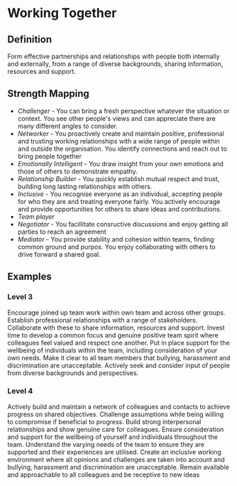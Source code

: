 # Working Together 


## Definition

Form effective partnerships and relationships with people both internally and externally, from a range of diverse backgrounds, sharing information, resources and support. 

## Strength Mapping

* _Challenger_ - You can bring a fresh perspective whatever the situation or context. You see other people's views and can appreciate there are many different angles to consider.
* _Networker_ - You proactively create and maintain positive, professional and trusting working relationships with a wide range of people within and outside the organisation. You identify connections and reach out to bring people together
* _Emotionally Intelligent_ - You draw insight from your own emotions and those of others to demonstrate empathy. 
* _Relationship Builder_ - You quickly establish mutual respect and trust, building long lasting relationships with others.
* _Inclusive_ - You recognise everyone as an individual, accepting people for who they are and treating everyone fairly. You actively encourage and provide opportunities for others to share ideas and contributions.
* _Team player_
* _Negotiator_ - You facillitate consructive discussions and enjoy getting all parties to reach an agreement
* _Mediator_ - You provide stability and cohesion within teams, finding common ground and purpos. You enjoy collaborating with others to drive forward a shared goal.

## Examples 

### Level 3

Encourage joined up team work within own team and across other groups. Establish professional relationships with a range of stakeholders. Collaborate with these to share information, resources and support. Invest time to develop a common focus and genuine positive team spirit where colleagues feel valued and respect one another. Put in place support for the wellbeing of individuals within the team, including consideration of your own needs. Make it clear to all team members that bullying, harassment and discrimination are unacceptable. Actively seek and consider input of people from diverse backgrounds and perspectives. 

### Level 4 

Actively build and maintain a network of colleagues and contacts to achieve progress on shared objectives. Challenge assumptions while being willing to compromise if beneficial to progress. Build strong interpersonal relationships and show genuine care for colleagues. Ensure consideration and support for the wellbeing of yourself and individuals throughout the team. Understand the varying needs of the team to ensure they are supported and their experiences are utilised. Create an inclusive working environment where all opinions and challenges are taken into account and bullying, harassment and discrimination are unacceptable. Remain available and approachable to all colleagues and be receptive to new ideas